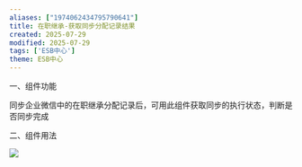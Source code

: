 ```yaml
---
aliases: ["1974062434795790641"]
title: 在职继承-获取同步分配记录结果
created: 2025-07-29
modified: 2025-07-29
tags: ['ESB中心']
theme: ESB中心
---
```


一、组件功能

同步企业微信中的在职继承分配记录后，可用此组件获取同步的执行状态，判断是否同步完成

二、组件用法

![](https://myhelpdoc.oss-cn-heyuan.aliyuncs.com/mdimages/0bd01a06123ca2a8a36201065706e1bb.jpg)

